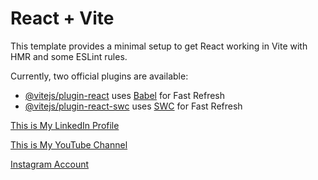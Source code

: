# React + Vite

This template provides a minimal setup to get React working in Vite with HMR and some ESLint rules.

Currently, two official plugins are available:

- [@vitejs/plugin-react](https://github.com/vitejs/vite-plugin-react/blob/main/packages/plugin-react/README.md) uses [Babel](https://babeljs.io/) for Fast Refresh
- [@vitejs/plugin-react-swc](https://github.com/vitejs/vite-plugin-react-swc) uses [SWC](https://swc.rs/) for Fast Refresh


[This is My LinkedIn Profile](https://www.linkedin.com/in/sanjeev-kumar-cse1/)

[This is My YouTube Channel](https://www.youtube.com/@Technology_Engineer_All)

[Instagram Account](https://www.instagram.com/technologyengineerall?utm_source=qr&igsh=dGU1dHFrOG0xeWF0)
